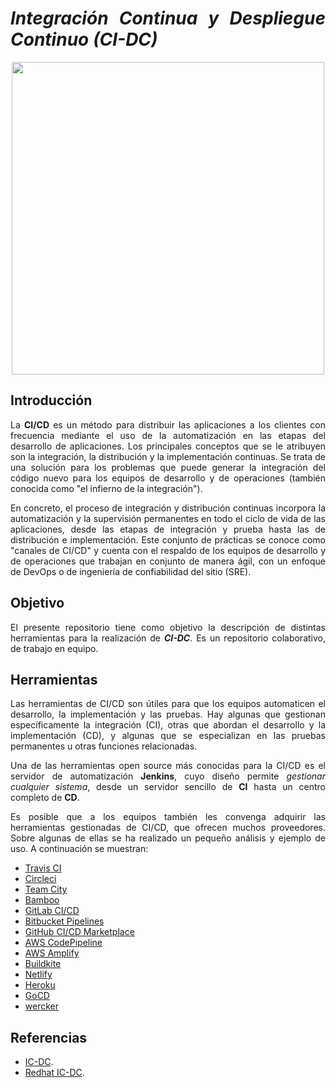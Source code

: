 <div align="justify">

# ___Integración Continua y Despliegue Continuo (CI-DC)___  

<div align="center">
  <img src="https://cybercom.com/images/18.403ac7ba177db4f8d1a35bae/1614864782653/CI_CD_przezroczyste.png" width="500px" />
</div>

## Introducción

  La __CI/CD__ es un método para distribuir las aplicaciones a los clientes con frecuencia mediante el uso de la automatización en las etapas del desarrollo de aplicaciones. Los principales conceptos que se le atribuyen son la integración, la distribución y la implementación continuas. Se trata de una solución para los problemas que puede generar la integración del código nuevo para los equipos de desarrollo y de operaciones (también conocida como "el infierno de la integración").

  En concreto, el proceso de integración y distribución continuas incorpora la automatización y la supervisión permanentes en todo el ciclo de vida de las aplicaciones, desde las etapas de integración y prueba hasta las de distribución e implementación. Este conjunto de prácticas se conoce como "canales de CI/CD" y cuenta con el respaldo de los equipos de desarrollo y de operaciones que trabajan en conjunto de manera ágil, con un enfoque de DevOps o de ingeniería de confiabilidad del sitio (SRE).

## Objetivo

  El presente repositorio tiene como objetivo la descripción de distintas herramientas para la realización de ___CI-DC___. Es un repositorio colaborativo, de trabajo en equipo.

## Herramientas

Las herramientas de CI/CD son útiles para que los equipos automaticen el desarrollo, la implementación y las pruebas. Hay algunas que gestionan específicamente la integración (CI), otras que abordan el desarrollo y la implementación (CD), y algunas que se especializan en las pruebas permanentes u otras funciones relacionadas.

Una de las herramientas open source más conocidas para la CI/CD es el servidor de automatización __Jenkins__, cuyo diseño permite _gestionar cualquier sistema_, desde un servidor sencillo de __CI__ hasta un centro completo de __CD__.

Es posible que a los equipos también les convenga adquirir las herramientas gestionadas de CI/CD, que ofrecen muchos proveedores. Sobre algunas de ellas se ha realizado un pequeño análisis y ejemplo de uso. A continuación se muestran:
  - [Travis CI](travis)
  - [Circleci](circleci)
  - [Team City](team-city)
  - [Bamboo](bamboo)
  - [GitLab CI/CD](gitlab-cidc)
  - [Bitbucket Pipelines](bitbucket-pipelines)
  - [GitHub CI/CD Marketplace](github-cidc)
  - [AWS CodePipeline](aws-codePipeline)
  - [AWS Amplify](aws-amplify)
  - [Buildkite](buildkite)
  - [Netlify](netlify)
  - [Heroku](heroku)
  - [GoCD](gocd)
  - [wercker](wercker)

## Referencias
  - [IC-DC](https://devopsti.wordpress.com/2014/09/26/integracion-continua-ci-entrega-continua-cd-y-despliegue-continuo-cd/).
  - [Redhat IC-DC](https://www.redhat.com/es/topics/devops/what-is-ci-cd).

</div>
